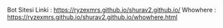 Bot Sitesi Linki : https://ryzexmrs.github.io/shurav2.github.io/
Whowhere : https://ryzexmrs.github.io/shurav2.github.io/whowhere.html
